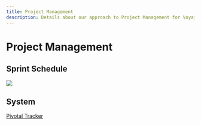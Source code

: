 ```yaml
---
title: Project Management
description: Details about our approach to Project Management for Voyajer
---
```


# Project Management

## Sprint Schedule
<img src="https://claytonboss7.github.io/voyajerwiki/assets/img/sprint-days.png">

## System
[Pivotal Tracker](../documentation/pivotal-tracker)


